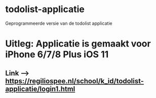 # todolist-applicatie
Geprogrammeerde versie van de todolist applicatie

# Uitleg: Applicatie is gemaakt voor iPhone 6/7/8 Plus iOS 11
## Link --> https://regiliospee.nl/school/k_id/todolist-applicatie/login1.html
